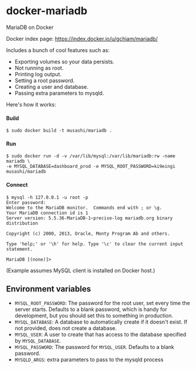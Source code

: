 docker-mariadb
==============

MariaDB on Docker

Docker index page: https://index.docker.io/u/gchiam/mariadb/

Includes a bunch of cool features such as:

 - Exporting volumes so your data persists.
 - Not running as root.
 - Printing log output.
 - Setting a root password.
 - Creating a user and database.
 - Passing extra parameters to mysqld.

Here's how it works:

#### Build

    $ sudo docker build -t musashi/mariadb .

#### Run

    $ sudo docker run -d -v /var/lib/mysql:/var/lib/mariadb:rw -name mariadb \
    -e MYSQL_DATABASE=dashboard_prod -e MYSQL_ROOT_PASSWORD=ki9eingi musashi/mariadb

#### Connect

    $ mysql -h 127.0.0.1 -u root -p
    Enter password:
    Welcome to the MariaDB monitor.  Commands end with ; or \g.
    Your MariaDB connection id is 1
    Server version: 5.5.36-MariaDB-1~precise-log mariadb.org binary distribution

    Copyright (c) 2000, 2013, Oracle, Monty Program Ab and others.

    Type 'help;' or '\h' for help. Type '\c' to clear the current input statement.

    MariaDB [(none)]>

(Example assumes MySQL client is installed on Docker host.)

Environment variables
---------------------

 - `MYSQL_ROOT_PASSWORD`: The password for the root user, set every time the server starts. Defaults to a blank password, which is handy for development, but you should set this to something in production.
 - `MYSQL_DATABASE`: A database to automatically create if it doesn't exist. If not provided, does not create a database.
 - `MYSQL_USER`: A user to create that has access to the database specified by `MYSQL_DATABASE`.
 - `MYSQL_PASSWORD`: The password for `MYSQL_USER`. Defaults to a blank password.
 - `MYSQLD_ARGS`: extra parameters to pass to the mysqld process
